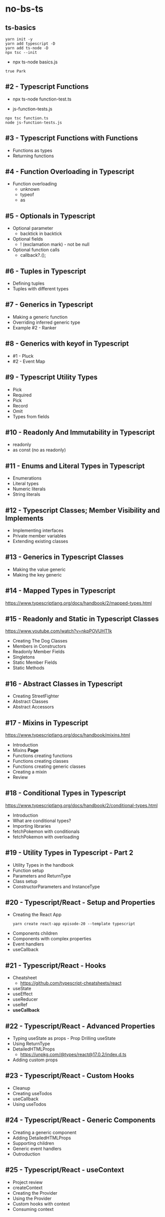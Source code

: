 # no-bs-ts

## ts-basics

```
yarn init -y
yarn add typescript -D
yarn add ts-node -D
npx tsc --init
```

- npx ts-node basics.js
```
true Park
```

## #2 - Typescript Functions

- npx ts-node function-test.ts

- js-function-tests.js
```
npx tsc function.ts
node js-function-tests.js
```

## #3 - Typescript Functions with Functions

- Functions as types
- Returning functions

## #4 - Function Overloading in Typescript

- Function overloading
  - unknown
  - typeof
  - as

## #5 - Optionals in Typescript

- Optional parameter
  - backtick in backtick
- Optional fields
  - ! (exclamation mark) - not be null
- Optional function calls
  - callback?.();

## #6 - Tuples in Typescript

- Defining tuples
- Tuples with different types

## #7 - Generics in Typescript

- Making a generic function
- Overriding inferred generic type
- Example #2 - Ranker


## #8 - Generics with keyof in Typescript

- #1 - Pluck
- #2 - Event Map

## #9 - Typescript Utility Types

- Pick
- Required
- Pick
- Record
- Omit
- Types from fields

## #10 - Readonly And Immutability in Typescript

- readonly
- as const (no as readonly)

## #11 - Enums and Literal Types in Typescript

- Enumerations
- Literal types
- Numeric literals
- String literals

## #12 - Typescript Classes; Member Visibility and Implements

- Implementing interfaces
- Private member variables
- Extending existing classes

## #13 - Generics in Typescript Classes

- Making the value generic
- Making the key generic

## #14 - Mapped Types in Typescript
https://www.typescriptlang.org/docs/handbook/2/mapped-types.html


## #15 - Readonly and Static in Typescript Classes
https://www.youtube.com/watch?v=nkpPOVUHT1k
- Creating The Dog Classes
- Members in Constructors
- Readonly Member Fields
- Singletons
- Static Member Fields
- Static Methods

## #16 - Abstract Classes in Typescript

- Creating StreetFighter
- Abstract Classes
- Abstract Accessors


## #17 - Mixins in Typescript
https://www.typescriptlang.org/docs/handbook/mixins.html

- Introduction
- Mixins **Page**
- Functions creating functions
- Functions creating classes
- Functions creating generic classes
- Creating a mixin
- Review

## #18 - Conditional Types in Typescript

https://www.typescriptlang.org/docs/handbook/2/conditional-types.html

- Introduction
- What are conditional types?
- Importing libraries
- fetchPokemon with conditionals
- fetchPokemon with overloading

## #19 - Utility Types in Typescript - Part 2

- Utility Types in the handbook
- Function setup
- Parameters and ReturnType
- Class setup
- ConstructorParameters and InstanceType

## #20 - Typescript/React - Setup and Properties

- Creating the React App
  ```
  yarn create react-app episode-20 --template typescript
  ```
- Components children
- Components with complex properties
- Event handlers
- useCallback


## #21 - Typescript/React - Hooks

- Cheatsheet
  - https://github.com/typescript-cheatsheets/react
- useState
- useEffect
- useReducer
- useRef
- **useCallback**

## #22 - Typescript/React - Advanced Properties

- Typing useState as props - Prop Drilling useState
- Using ReturnType
- DetailedHTMLProps
  - https://unpkg.com/@types/react@17.0.2/index.d.ts
- Adding custom props

## #23 - Typescript/React - Custom Hooks

- Cleanup
- Creating useTodos
- useCallback
- Using useTodos

## #24 - Typescript/React - Generic Components

- Creating a generic component
- Adding DetailedHTMLProps
- Supporting children
- Generic event handlers
- Outroduction

## #25 - Typescript/React - useContext

- Project review
- createContext
- Creating the Provider
- Using the Provider
- Custom hooks with context
- Consuming context

